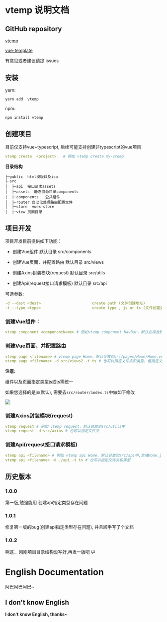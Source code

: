 # vtemp 说明文档

## GitHub repository

[vtemp](https://github.com/Big0range/vtemp)

[vue-template](https://github.com/Big0range/vue-template)

有意见或者建议请提 issues

## 安装

yarn:

```
yarn add  vtemp
```

npm:

```
npm install vtemp
```

## 创建项目

目前仅支持vue+typescript, 后续可能支持创建非typescript的vue项目

```yaml
vtemp create  <project>   # 例如 vtemp create my-vtemp
```



**目录结构**
```
├─public  html模板以及ico
├─src
│  ├─api  接口请求assets
│  ├─assets  静态资源目录components
│  ├─components   公共组件
│  ├─router 自动化处理路由配置文件
│  ├─store  vuex-store
│  ├─view 页面目录
```
## 项目开发

项目开发目前提供如下功能：

- 创建Vue组件 默认目录 src/components   

- 创建Vue页面，并配置路由  默认目录 src/views

- 创建Axios封装模块(request) 默认目录 src/utils

- 创建Api(request接口请求模板) 默认目录 src/api

可选参数:

```yaml
-d --dest <dest>                       create path (文件创建地址)
-t --type <type>                       create type , js or ts (文件创建类型, js或者ts)
```



### 创建Vue组件：

  ```yaml
vtemp component <componentName> # 例如vtemp component NavBar，默认会存放到src/components文件夹中
  ```

### 创建Vue页面，并配置路由

```yaml
vtemp page <filename> # vtemp page Home，默认会放到src/pages/Home/Home.vue中，并且会创建src/views/Home/router.js
vtemp page <filename> -d src/views2 -t ts # 也可以指定文件夹和类型，但指定文件夹需要手动集成路由
```

**注意:**

组件以及页面指定类型js或ts需统一

如果您选择的是js(默认), 需要去`src/router/index.ts`中做如下修改

![](https://pic.rmb.bdstatic.com/bjh/241f9d3b29193acb79f591cc0636a4f0.png)

### 创建Axios封装模块(request)

```yaml
vtemp request # 例如 vtemp request，默认会放到src/utils中
vtemp request -d src/axios # 也可以指定文件夹
```

### 创建Api(request接口请求模板)

```yaml
vtemp api <filename> # 例如 vtemp api Home，默认会放到src/api中,生成Home.js文件
vtemp api <filename> -d ./api -t ts # 也可以指定文件夹和类型
```

## 历史版本

### 1.0.0

第一版,勉强能用 创建api指定类型存在问题

### 1.0.1

修复第一版的bug(创建api指定类型存在问题), 并且顺手写了个文档

### 1.0.2

啊这...
刚刚项目目录结构没写好,再发一版吧 屮

# English Documentation

阿巴阿巴阿巴~

## I don't know English

**I don't know English, thanks~**